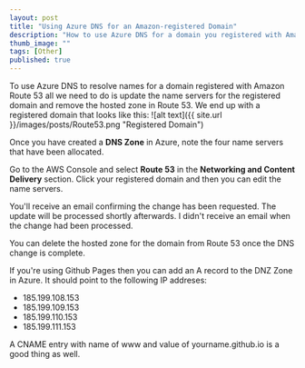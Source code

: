```yaml
---
layout: post
title: "Using Azure DNS for an Amazon-registered Domain"
description: "How to use Azure DNS for a domain you registered with Amazon Route 53."
thumb_image: ""
tags: [Other]
published: true
---
```

To use Azure DNS to resolve names for a domain registered with Amazon Route 53 all we need to do is update the name servers for the registered domain and remove the hosted zone in Route 53.
We end up with a registered domain that looks like this:
![alt text]({{ site.url }}/images/posts/Route53.png "Registered Domain")

Once you have created a **DNS Zone** in Azure, note the four name servers that have been allocated.

Go to the AWS Console and select **Route 53** in the **Networking and Content Delivery** section. Click your registered domain and then you can edit the name servers.

You'll receive an email confirming the change has been requested. The update will be processed shortly afterwards. I didn't receive an email when the change had been processed.

You can delete the hosted zone for the domain from Route 53 once the DNS change is complete.

If you're using Github Pages then you can add an A record to the DNZ Zone in Azure. It should point to the following IP addreses:
* 185.199.108.153
* 185.199.109.153
* 185.199.110.153
* 185.199.111.153

A CNAME entry with name of www and value of yourname.github.io is a good thing as well.
